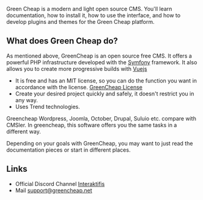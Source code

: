 <p class="uk-article-lead">Green Cheap is a modern and light open source CMS. You'll learn documentation, how to install it, how to use the interface, and how to develop plugins and themes for the Green Cheap platform.</p>

## What does Green Cheap do?
As mentioned above, GreenCheap is an open source free CMS. It offers a powerful PHP infrastructure developed with the [Symfony](https://symfony.com) framework. It also allows you to create more progressive builds with [Vuejs](https://vuejs.org/)

- It is free and has an MIT license, so you can do the function you want in accordance with the license. [GreenCheap License](https://github.com/greencheap/greencheap/blob/master/LICENSE) 
- Create your desired project quickly and safely, it doesn't restrict you in any way.
- Uses Trend technologies.

Greencheap Wordpress, Joomla, October, Drupal, Suluio etc. compare with CMSler. In greencheap, this software offers you the same tasks in a different way. 

Depending on your goals with GreenCheap, you may want to just read the documentation pieces or start in different places.

## Links
- Official Discord Channel <a href="https://discord.gg/EmYBfWU" target="_blank">Interaktifis</a>
- Mail <a href="mailto:support@greencheap.net" target="_blank">support@greencheap.net</a>